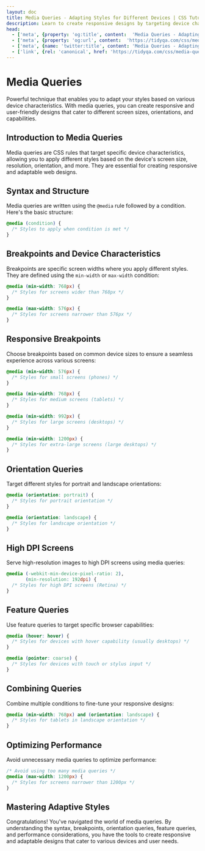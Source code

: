 ```yaml
---
layout: doc
title: Media Queries - Adapting Styles for Different Devices | CSS Tutorial
description: Learn to create responsive designs by targeting device characteristics such as screen size, orientation, and capabilities.
head:
  - ['meta', {property: 'og:title', content:  'Media Queries - Adapting Styles for Different Devices | CSS Tutorial' }]
  - ['meta', {property: 'og:url', content:  'https://tidyqa.com/css/media-queries/' }] 
  - ['meta', {name: 'twitter:title', content: 'Media Queries - Adapting Styles for Different Devices | CSS Tutorial'}]
  - ['link', {rel: 'canonical', href: 'https://tidyqa.com/css/media-queries/'}]
---
```


# Media Queries

Powerful technique that enables you to adapt your styles based on various device characteristics. With media queries, you can create responsive and user-friendly designs that cater to different screen sizes, orientations, and capabilities.

## Introduction to Media Queries

Media queries are CSS rules that target specific device characteristics, allowing you to apply different styles based on the device's screen size, resolution, orientation, and more. They are essential for creating responsive and adaptable web designs.

## Syntax and Structure

Media queries are written using the `@media` rule followed by a condition. Here's the basic structure:

```css
@media (condition) {
  /* Styles to apply when condition is met */
}
```

## Breakpoints and Device Characteristics

Breakpoints are specific screen widths where you apply different styles. They are defined using the `min-width` or `max-width` condition:

```css
@media (min-width: 768px) {
  /* Styles for screens wider than 768px */
}

@media (max-width: 576px) {
  /* Styles for screens narrower than 576px */
}
```

## Responsive Breakpoints

Choose breakpoints based on common device sizes to ensure a seamless experience across various screens:

```css
@media (min-width: 576px) {
  /* Styles for small screens (phones) */
}

@media (min-width: 768px) {
  /* Styles for medium screens (tablets) */
}

@media (min-width: 992px) {
  /* Styles for large screens (desktops) */
}

@media (min-width: 1200px) {
  /* Styles for extra-large screens (large desktops) */
}
```

## Orientation Queries

Target different styles for portrait and landscape orientations:

```css
@media (orientation: portrait) {
  /* Styles for portrait orientation */
}

@media (orientation: landscape) {
  /* Styles for landscape orientation */
}
```

## High DPI Screens

Serve high-resolution images to high DPI screens using media queries:

```css
@media (-webkit-min-device-pixel-ratio: 2),
       (min-resolution: 192dpi) {
  /* Styles for high DPI screens (Retina) */
}
```

## Feature Queries

Use feature queries to target specific browser capabilities:

```css
@media (hover: hover) {
  /* Styles for devices with hover capability (usually desktops) */
}

@media (pointer: coarse) {
  /* Styles for devices with touch or stylus input */
}
```

## Combining Queries

Combine multiple conditions to fine-tune your responsive designs:

```css
@media (min-width: 768px) and (orientation: landscape) {
  /* Styles for tablets in landscape orientation */
}
```

## Optimizing Performance

Avoid unnecessary media queries to optimize performance:

```css
/* Avoid using too many media queries */
@media (max-width: 1200px) {
  /* Styles for screens narrower than 1200px */
}
```

## Mastering Adaptive Styles

Congratulations! You've navigated the world of media queries. By understanding the syntax, breakpoints, orientation queries, feature queries, and performance considerations, you have the tools to create responsive and adaptable designs that cater to various devices and user needs.